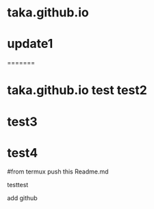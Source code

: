 # taka.github.io
# update1
=======
# taka.github.io test test2
# test3
# test4

#from termux push this Readme.md

testtest

add github 
